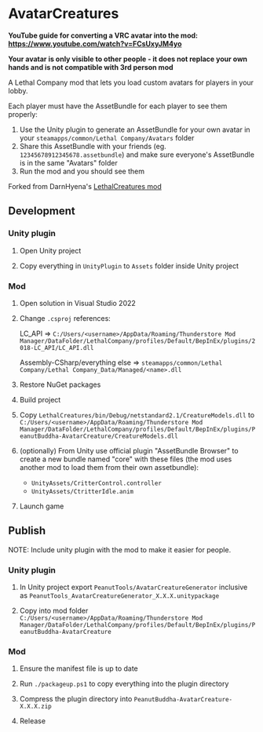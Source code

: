 # AvatarCreatures

**YouTube guide for converting a VRC avatar into the mod: https://www.youtube.com/watch?v=FCsUxyJM4yo**

**Your avatar is only visible to other people - it does not replace your own hands and is not compatible with 3rd person mod**

A Lethal Company mod that lets you load custom avatars for players in your lobby.

Each player must have the AssetBundle for each player to see them properly:

1. Use the Unity plugin to generate an AssetBundle for your own avatar in your `steamapps/common/Lethal Company/Avatars` folder
2. Share this AssetBundle with your friends (eg. `12345678912345678.assetbundle`) and make sure everyone's AssetBundle is in the same "Avatars" folder
3. Run the mod and you should see them

Forked from DarnHyena's [LethalCreatures mod](https://github.com/DarnHyena/LethalCreatures)

## Development

### Unity plugin

1. Open Unity project

2. Copy everything in `UnityPlugin` to `Assets` folder inside Unity project

### Mod

1. Open solution in Visual Studio 2022
2. Change `.csproj` references:

   LC_API => `C:/Users/<username>/AppData/Roaming/Thunderstore Mod Manager/DataFolder/LethalCompany/profiles/Default/BepInEx/plugins/2018-LC_API/LC_API.dll`

   Assembly-CSharp/everything else => `steamapps/common/Lethal Company/Lethal Company_Data/Managed/<name>.dll`

3. Restore NuGet packages
4. Build project
5. Copy `LethalCreatures/bin/Debug/netstandard2.1/CreatureModels.dll` to `C:/Users/<username>/AppData/Roaming/Thunderstore Mod Manager/DataFolder/LethalCompany/profiles/Default/BepInEx/plugins/PeanutBuddha-AvatarCreature/CreatureModels.dll`
6. (optionally) From Unity use official plugin "AssetBundle Browser" to create a new bundle named "core" with these files (the mod uses another mod to load them from their own assetbundle):

   - `UnityAssets/CritterControl.controller`
   - `UnityAssets/CtritterIdle.anim`

7. Launch game

## Publish

NOTE: Include unity plugin with the mod to make it easier for people.

### Unity plugin

1. In Unity project export `PeanutTools/AvatarCreatureGenerator` inclusive as `PeanutTools_AvatarCreatureGenerator_X.X.X.unitypackage`

2. Copy into mod folder `C:/Users/<username>/AppData/Roaming/Thunderstore Mod Manager/DataFolder/LethalCompany/profiles/Default/BepInEx/plugins/PeanutBuddha-AvatarCreature`

### Mod

1. Ensure the manifest file is up to date

2. Run `./packageup.ps1` to copy everything into the plugin directory

3. Compress the plugin directory into `PeanutBuddha-AvatarCreature-X.X.X.zip`

4. Release

